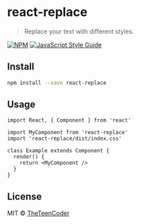# react-replace

> Replace your text with different styles.

[![NPM](https://img.shields.io/npm/v/react-replace.svg)](https://www.npmjs.com/package/react-replace) [![JavaScript Style Guide](https://img.shields.io/badge/code_style-standard-brightgreen.svg)](https://standardjs.com)

## Install

```bash
npm install --save react-replace
```

## Usage

```tsx
import React, { Component } from 'react'

import MyComponent from 'react-replace'
import 'react-replace/dist/index.css'

class Example extends Component {
  render() {
    return <MyComponent />
  }
}
```

## License

MIT © [TheTeenCoder](https://github.com/TheTeenCoder)
